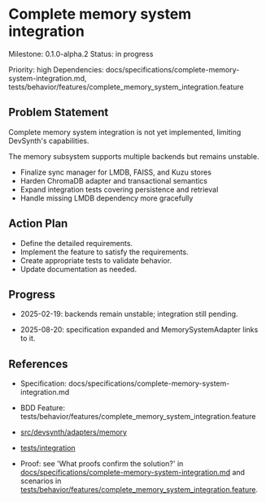 # Complete memory system integration
Milestone: 0.1.0-alpha.2
Status: in progress

Priority: high
Dependencies: docs/specifications/complete-memory-system-integration.md, tests/behavior/features/complete_memory_system_integration.feature

## Problem Statement
Complete memory system integration is not yet implemented, limiting DevSynth's capabilities.



The memory subsystem supports multiple backends but remains unstable.

- Finalize sync manager for LMDB, FAISS, and Kuzu stores
- Harden ChromaDB adapter and transactional semantics
- Expand integration tests covering persistence and retrieval
- Handle missing LMDB dependency more gracefully

## Action Plan
- Define the detailed requirements.
- Implement the feature to satisfy the requirements.
- Create appropriate tests to validate behavior.
- Update documentation as needed.

## Progress
- 2025-02-19: backends remain unstable; integration still pending.

- 2025-08-20: specification expanded and MemorySystemAdapter links to it.

## References
- Specification: docs/specifications/complete-memory-system-integration.md
- BDD Feature: tests/behavior/features/complete_memory_system_integration.feature

- [src/devsynth/adapters/memory](../src/devsynth/adapters/memory)
- [tests/integration](../tests/integration)
- Proof: see 'What proofs confirm the solution?' in [docs/specifications/complete-memory-system-integration.md](../docs/specifications/complete-memory-system-integration.md) and scenarios in [tests/behavior/features/complete_memory_system_integration.feature](../tests/behavior/features/complete_memory_system_integration.feature).
